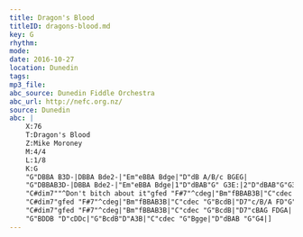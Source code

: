 ```yaml
---
title: Dragon's Blood
titleID: dragons-blood.md
key: G
rhythm: 
mode:
date: 2016-10-27
location: Dunedin
tags:
mp3_file:
abc_source: Dunedin Fiddle Orchestra
abc_url: http://nefc.org.nz/
source: Dunedin
abc: |
    X:76
    T:Dragon's Blood
    Z:Mike Moroney
    M:4/4
    L:1/8
    K:G
    "G"DBBA B3D-|DBBA Bde2-|"Em"eBBA Bdge|"D"dB A/B/c BGEG|
    "G"DBBAB3D-|DBBA Bde2-|"Em"eBBA Bdge|1"D"dBAB"G" G3E:|2"D"dBAB"G"G3g-|
    "C#dim7""^Don't bitch about it"gfed "F#7"^cdeg|"Bm"fBBAB3B|"C"cdec "G"BcdB|"D"cBAG FAz g-|
    "C#dim7"gfed "F#7"^cdeg|"Bm"fBBAB3B|"C"cdec "G"BcdB|"D7"c/B/A FD"G"G3g-|
    "C#dim7"gfed "F#7"^cdeg|"Bm"fBBAB3B|"C"cdec "G"BcdB|"D7"cBAG FDGA|
    "G"BDDB "D"cDDc|"G"BcdB"D"A3B|"C"cdec "G"Bgge|"D"dBAB "G"G4|]
---
```

